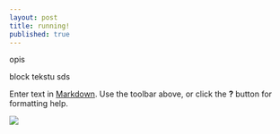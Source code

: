 ```yaml
---
layout: post
title: running!
published: true
---
```


opis 

block tekstu
sds

Enter text in [Markdown](http://daringfireball.net/projects/markdown/). Use the toolbar above, or click the **?** button for formatting help.

![]({{site.baseurl}}/https://lh3.googleusercontent.com/8HxP9HJ3yzieKxxY5mtVoklffzfEtav24bMxYIAXGJBXBhZDs4VfqjOBtdDEfQJ5QwgTsiP5-R-eBcRW-gk_xiPRng6-l2oEyMqeGrEXN6IzgX4aUm-68mOQ8_irsiAO0qx9cN-WRy_Ehm36Vk4HcQXC3NppY60IaQWKZsmNCidHaA4gXf80dzQGf2f5CLzLzAPDPeQT9IM1MBaBGVm2iW4sKZJvvADu_M1nKymbG84nlNT9QYQRmC9UQQsN0KbTYt8cMjSSkKxyPmkyKFfumPBVxJ9kGmvrDpk9mLmtwePYQBKnikKIbTdk_eK83A4KnC12JxWbfPXhoN9TTRY7j8yBRqYRk8oxO1kilH-0okGnPfuVHyuox4sUXNCTncLg6NT_-Zr0LH0nEacty3B5kgNOFlVwUXcmwQz7GCChIVxlzrMS-p-m77iuF4FKLk9fEUOSg8JJkp0O9TuK6Nbmogb2pMFmqFRcqnMt9aYKTg87d4qCa2K14e4cRYsudZw0Aj6LgSFiUiAuXVEi18I69lnAWmxZp8kd7xsjl_mxSZonxZzFddC-IQNs41vZkznzujNzBA3chTO3bgD27ISRRm5uOPijG8I9N3a_vnyD_nUgCcKPQ5Ej7GDE0IKHsQ0nyoTQ0ytwMEDt6RBnyrIfLqtmJpGbc0cGbi06VsHYvmhKmaPbv8aSNitwaL9KYsAmGVqP6zq4EVWsCjdlZdWX5bbZ9w=w2134-h1600-no?authuser=0)
